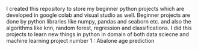 I created this repository to store my beginner python projects which are developed in google colab and visual studio as well. 
Beginner projects are done by python libraries like numpy, pandas and seaborn etc. and also the algorithms like knn, random forest, regression and classifications.
I did this projects to learn new things in python in domain of both data sciecne and machine learning
project number 1 : Abalone age prediction
